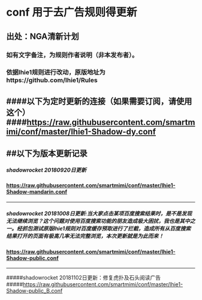 # conf 用于去广告规则得更新
## 出处：NGA清新计划 
### 如有文字备注，为规则作者说明（非本发布者）。
### 依据lhie1规则进行改动，原版地址为https://github.com/lhie1/Rules
####以下为定时更新的连接（如果需要订阅，请使用这个）
####https://raw.githubusercontent.com/smartmimi/conf/master/lhie1-Shadow-dy.conf
------------------------------------------------------------------------------------------------------------------------------------------
##以下为版本更新记录
------------------------------------------------------------------------------------------------------------------------------------------
##### shadowrocket 20180920日更新
#### https://raw.githubusercontent.com/smartmimi/conf/master/lhie1-Shadow-mandarin.conf
------------------------------------------------------------------------------------------------------------------------------------------
##### shadowrocket 20181008日更新:当大家点击某项百度搜索结果时，是不是发现无法继续浏览？这个问题对使用百度搜索功能的朋友造成极大困扰，我也是其中之一。经抓包测试原版lhie1规则对百度缓存预取进行了拦截，造成所有从百度搜索结果打开的页面有极高几率无法完整浏览，本次更新就是为此而来！
#### https://raw.githubusercontent.com/smartmimi/conf/master/lhie1-Shadow-public.conf
------------------------------------------------------------------------------------------------------------------------------------------
#####shadowrocket 20181102日更新：修复虎扑及石头阅读广告
#####https://raw.githubusercontent.com/smartmimi/conf/master/lhie1-Shadow-public_B.conf
